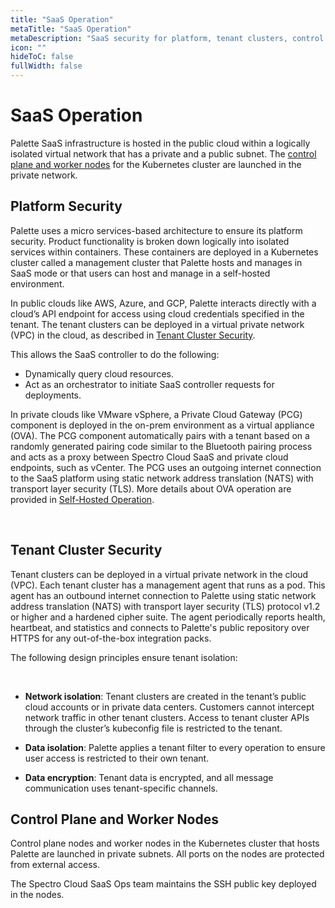 ```yaml
---
title: "SaaS Operation"
metaTitle: "SaaS Operation"
metaDescription: "SaaS security for platform, tenant clusters, control plane, and worker nodes"
icon: ""
hideToC: false
fullWidth: false
---
```


# SaaS Operation

Palette SaaS infrastructure is hosted in the public cloud within a logically isolated virtual network that has a private and a public subnet. The [control plane and worker nodes](/security/saas-operation#controlplaneandworkernodes) for the Kubernetes cluster are launched in the private network.
<br />


## Platform Security

Palette uses a micro services-based architecture to ensure its platform security. Product functionality is broken down logically into isolated services within containers. These containers are deployed in a Kubernetes cluster called a management cluster that Palette hosts and manages in SaaS mode or that users can host and manage in a self-hosted environment. 

In public clouds like AWS, Azure, and GCP, Palette interacts directly with a cloud’s API endpoint for access using cloud credentials specified in the tenant. The tenant clusters can be deployed in a virtual private network (VPC) in the cloud, as described in [Tenant Cluster Security](/security/saas-operation/#tenantclustersecurity). 

This allows the SaaS controller to do the following: 

- Dynamically query cloud resources.
- Act as an orchestrator to initiate SaaS controller requests for deployments.

In private clouds like VMware vSphere, a Private Cloud Gateway (PCG) component is deployed in the on-prem environment as a virtual appliance (OVA). The PCG component automatically pairs with a tenant based on a randomly generated pairing code similar to the Bluetooth pairing process and acts as a proxy between Spectro Cloud SaaS and private cloud endpoints, such as vCenter. The PCG uses an outgoing internet connection to the SaaS platform using static network address translation (NATS) with transport layer security (TLS). More details about OVA operation are provided in [Self-Hosted Operation](/security/self-hosted-operation). 

<br />

## Tenant Cluster Security

Tenant clusters can be deployed in a virtual private network in the cloud (VPC). Each tenant cluster has a management agent that runs as a pod. This agent has an outbound internet connection to Palette using static network address translation (NATS) with transport layer security (TLS) protocol v1.2 or higher and a hardened cipher suite. The agent periodically reports health, heartbeat, and statistics and connects to Palette's public repository over HTTPS for any out-of-the-box integration packs.

The following design principles ensure tenant isolation:

<br />

- **Network isolation**: Tenant clusters are created in the tenant’s public cloud accounts or in private data centers. Customers cannot intercept network traffic in other tenant clusters. Access to tenant cluster APIs through the cluster’s kubeconfig file is restricted to the tenant.


- **Data isolation**: Palette applies a tenant filter to every operation to ensure user access is restricted to their own tenant.


- **Data encryption**: Tenant data is encrypted, and all message communication uses tenant-specific channels.


## Control Plane and Worker Nodes

Control plane nodes and worker nodes in the Kubernetes cluster that hosts Palette are launched in private subnets. All ports on the nodes are protected from external access.

The Spectro Cloud SaaS Ops team maintains the SSH public key deployed in the nodes.